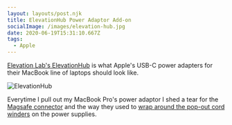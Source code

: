 ```yaml
---
layout: layouts/post.njk
title: ElevationHub Power Adaptor Add-on
socialImage: /images/elevation-hub.jpg
date: 2020-06-19T15:31:10.667Z
tags:
  - Apple
---
```

[Elevation Lab's ElevationHub](https://www.elevationlab.com/products/elevationhub) is what Apple's USB-C power adapters for their MacBook line of laptops should look like.

![ElevationHub](/images/elevation-hub.jpg)

Everytime I pull out my MacBook Pro's power adaptor I shed a tear for the [Magsafe connector](https://en.wikipedia.org/wiki/MagSafe) and the way they used to [wrap around the pop-out cord winders](https://www.wired.com/2013/12/tnhyui-macbook-powercord-wrapping/) on the power supplies.